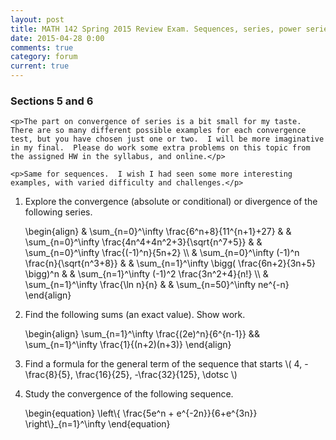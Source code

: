 ```yaml
---
layout: post
title: MATH 142 Spring 2015 Review Exam. Sequences, series, power series.
date: 2015-04-28 0:00
comments: true
category: forum
current: true
---
```


<div class="well">
	<h3>Sections 5 and 6</h3>
	
	<p>The part on convergence of series is a bit small for my taste.  There are so many different possible examples for each convergence test, but you have chosen just one or two.  I will be more imaginative in my final.  Please do work some extra problems on this topic from the assigned HW in the syllabus, and online.</p>

	<p>Same for sequences.  I wish I had seen some more interesting examples, with varied difficulty and challenges.</p>
</div>

1. Explore the convergence (absolute or conditional) or divergence of the following series.  
	<div>
		\begin{align}
		& \sum_{n=0}^\infty \frac{6^n+8}{11^{n+1}+27} &
		& \sum_{n=0}^\infty \frac{4n^4+4n^2+3}{\sqrt{n^7+5}} &
		& \sum_{n=0}^\infty \frac{(-1)^n}{5n+2} \\
		& \sum_{n=0}^\infty (-1)^n \frac{n}{\sqrt{n^3+8}} &
		& \sum_{n=1}^\infty \bigg( \frac{6n+2}{3n+5} \bigg)^n &
		& \sum_{n=1}^\infty (-1)^2 \frac{3n^2+4}{n!} \\
		& \sum_{n=1}^\infty \frac{\ln n}{n} &
		& \sum_{n=50}^\infty ne^{-n} 
		\end{align}
	</div>

2. Find the following sums (an exact value).  Show work.
	<div>
		\begin{align}
		\sum_{n=1}^\infty \frac{(2e)^n}{6^{n-1}} &&
		\sum_{n=1}^\infty \frac{1}{(n+2)(n+3)}
		\end{align}
	</div>

3. Find a formula for the general term of the sequence that starts <span>\\( 4, -\frac{8}{5}, \frac{16}{25}, -\frac{32}{125}, \dotsc \\)</span>
	

4. Study the convergence of the following sequence.
	<div>
		\begin{equation}
		\left\{ \frac{5e^n + e^{-2n}}{6+e^{3n}} \right\}_{n=1}^\infty
		\end{equation}
	</div>




